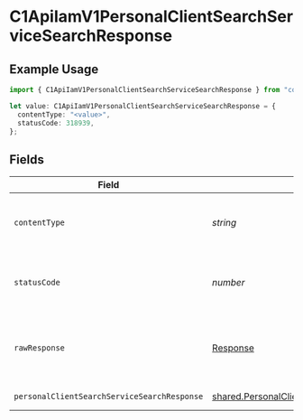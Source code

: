 # C1ApiIamV1PersonalClientSearchServiceSearchResponse

## Example Usage

```typescript
import { C1ApiIamV1PersonalClientSearchServiceSearchResponse } from "conductorone-sdk-typescript/sdk/models/operations";

let value: C1ApiIamV1PersonalClientSearchServiceSearchResponse = {
  contentType: "<value>",
  statusCode: 318939,
};
```

## Fields

| Field                                                                                                                       | Type                                                                                                                        | Required                                                                                                                    | Description                                                                                                                 |
| --------------------------------------------------------------------------------------------------------------------------- | --------------------------------------------------------------------------------------------------------------------------- | --------------------------------------------------------------------------------------------------------------------------- | --------------------------------------------------------------------------------------------------------------------------- |
| `contentType`                                                                                                               | *string*                                                                                                                    | :heavy_check_mark:                                                                                                          | HTTP response content type for this operation                                                                               |
| `statusCode`                                                                                                                | *number*                                                                                                                    | :heavy_check_mark:                                                                                                          | HTTP response status code for this operation                                                                                |
| `rawResponse`                                                                                                               | [Response](https://developer.mozilla.org/en-US/docs/Web/API/Response)                                                       | :heavy_check_mark:                                                                                                          | Raw HTTP response; suitable for custom response parsing                                                                     |
| `personalClientSearchServiceSearchResponse`                                                                                 | [shared.PersonalClientSearchServiceSearchResponse](../../../sdk/models/shared/personalclientsearchservicesearchresponse.md) | :heavy_minus_sign:                                                                                                          | Successful response                                                                                                         |